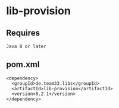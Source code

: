 # lib-provision

## Requires

    Java 8 or later

## pom.xml

    <dependency>
      <groupId>de.team33.libs</groupId>
      <artifactId>lib-provision</artifactId>
      <version>8.2.1</version>
    </dependency>